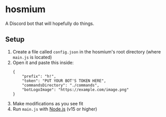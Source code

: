 # hosmium

A Discord bot that will hopefully do things.

## Setup

1. Create a file called `config.json` in the hosmium's root directory (where `main.js` is located)
2. Open it and paste this inside:
   ```
   {
       "prefix": "h!",
       "token": "PUT YOUR BOT'S TOKEN HERE",
       "commandsDirectory": "./commands",
       "botLogoImage": "https://example.com/image.png"
   }
   ```
3. Make modifications as you see fit
4. Run `main.js` with [Node.js](https://nodejs.org/en/) (v15 or higher)